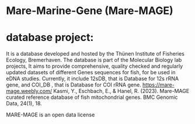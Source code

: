 # Mare-Marine-Gene (Mare-MAGE)
# database project:

It is a database developed and hosted by  the Thünen Institute of Fisheries Ecology,  Bremerhaven.
The database is part of the Molecular Biology lab projects, It aims to provide comprehensive, quality checked and regularly updated datasets of different Genes sequences for fish, for be used in eDNA studies. Currently, it include 12sDB, that is Database for 12s rRNA gene, and COI_DB , that is Database for COI rRNA gene.
https://mare-mage.weebly.com/
Kasmi, Y., Eschbach, E., & Hanel, R. (2023). Mare-MAGE curated reference database of fish mitochondrial genes. BMC Genomic Data, 24(1), 18.

MARE-MAGE is an open data license
